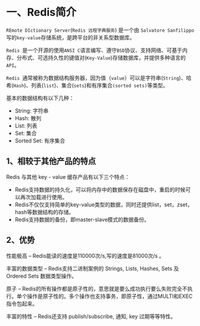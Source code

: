 # 一、Redis简介

`REmote DIctionary Server`(`Redis 远程字典服务`) 是一个由 `Salvatore Sanfilippo` 写的` key-value `存储系统，是跨平台的非关系型数据库。

`Redis `是一个开源的使用` ANSI C `语言编写、遵守` BSD `协议、支持网络、可基于内存、分布式、可选持久性的键值对(`Key-Value`)存储数据库，并提供多种语言的` API`。

`Redis `通常被称为数据结构服务器，因为值（`value`）可以是字符串(`String`)、哈希(`Hash`)、列表(`list`)、集合(`sets`)和有序集合`(sorted sets)`等类型。

基本的数据结构有以下几种：

- String: 字符串
- Hash: 散列
- List: 列表
- Set: 集合
- Sorted Set: 有序集合

## 1、相较于其他产品的特点

Redis 与其他 key - value 缓存产品有以下三个特点：

- Redis支持数据的持久化，可以将内存中的数据保存在磁盘中，重启的时候可以再次加载进行使用。
- Redis不仅仅支持简单的key-value类型的数据，同时还提供list，set，zset，hash等数据结构的存储。
- Redis支持数据的备份，即master-slave模式的数据备份。

## 2、优势

性能极高 – Redis能读的速度是110000次/s,写的速度是81000次/s 。

丰富的数据类型 – Redis支持二进制案例的 Strings, Lists, Hashes, Sets 及 Ordered Sets 数据类型操作。

原子 – Redis的所有操作都是原子性的，意思就是要么成功执行要么失败完全不执行。单个操作是原子性的。多个操作也支持事务，即原子性，通过MULTI和EXEC指令包起来。

丰富的特性 – Redis还支持 publish/subscribe, 通知, key 过期等等特性。

